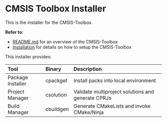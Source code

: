 # CMSIS Toolbox Installer

This is the installer for the CMSIS-Toolbox.

**Refer to:**
- [README.md](../README.md) for an overview of the CMSIS-Toolbox
- [Installation](./docs/Installation.md) for details on how to setup the CMSIS-Toolbox
  

This installer provides:

Tool               | Binary         | Description
:------------------|:---------------|:-------------------------------------------------
Package Installer  | cpackget       | Install packs into local environment
Project Manager    | csolution      | Validate multiproject solutions and generate CPRJs
Build Manager      | cbuildgen      | Generate CMakeLists and invoke CMake/Ninja
